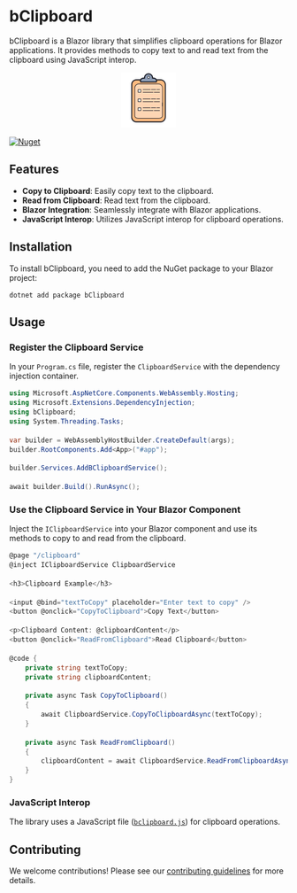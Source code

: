 # bClipboard

bClipboard is a Blazor library that simplifies clipboard operations for Blazor applications. It provides methods to copy text to and read text from the clipboard using JavaScript interop.

<p align="center">
  <img  src="https://github.com/mabroukmahdhi/bClipboard/blob/main/clipboard.png">
</p>


[![Nuget](https://img.shields.io/nuget/v/bClipboard)](https://www.nuget.org/packages/bClipboard/)

## Features

- **Copy to Clipboard**: Easily copy text to the clipboard.
- **Read from Clipboard**: Read text from the clipboard.
- **Blazor Integration**: Seamlessly integrate with Blazor applications.
- **JavaScript Interop**: Utilizes JavaScript interop for clipboard operations.

## Installation

To install bClipboard, you need to add the NuGet package to your Blazor project:

```shell
dotnet add package bClipboard
```

## Usage
### Register the Clipboard Service
In your `Program.cs` file, register the `ClipboardService` with the dependency injection container.

```csharp
using Microsoft.AspNetCore.Components.WebAssembly.Hosting;
using Microsoft.Extensions.DependencyInjection;
using bClipboard;
using System.Threading.Tasks;

var builder = WebAssemblyHostBuilder.CreateDefault(args);
builder.RootComponents.Add<App>("#app");

builder.Services.AddBClipboardService();

await builder.Build().RunAsync();
```

### Use the Clipboard Service in Your Blazor Component

Inject the `IClipboardService` into your Blazor component and use its methods to copy to and read from the clipboard.

```csharp
@page "/clipboard"
@inject IClipboardService ClipboardService

<h3>Clipboard Example</h3>

<input @bind="textToCopy" placeholder="Enter text to copy" />
<button @onclick="CopyToClipboard">Copy Text</button>

<p>Clipboard Content: @clipboardContent</p>
<button @onclick="ReadFromClipboard">Read Clipboard</button>

@code {
    private string textToCopy;
    private string clipboardContent;

    private async Task CopyToClipboard()
    {
        await ClipboardService.CopyToClipboardAsync(textToCopy);
    }

    private async Task ReadFromClipboard()
    {
        clipboardContent = await ClipboardService.ReadFromClipboardAsync();
    }
}

```

### JavaScript Interop
The library uses a JavaScript file ([`bclipboard.js`](https://github.com/mabroukmahdhi/bClipboard/blob/main/bClipboard/wwwroot/bclipboard.js)) for clipboard operations.

## Contributing
We welcome contributions! Please see our [contributing guidelines](https://github.com/mabroukmahdhi/bClipboard/blob/main/Constributing.md) for more details.